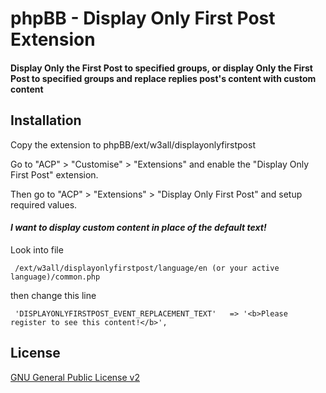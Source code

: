 # phpBB - Display Only First Post Extension
#### Display Only the First Post to specified groups, or display Only the First Post to specified groups and replace replies post's content with custom content

## Installation

Copy the extension to phpBB/ext/w3all/displayonlyfirstpost

Go to "ACP" > "Customise" > "Extensions" and enable the "Display Only First Post" extension.

Then go to "ACP" > "Extensions" > "Display Only First Post" and setup required values.


#### *I want to display custom content in place of the default text!*
Look into file

     /ext/w3all/displayonlyfirstpost/language/en (or your active language)/common.php
   
then change this line

     'DISPLAYONLYFIRSTPOST_EVENT_REPLACEMENT_TEXT'   => '<b>Please register to see this content!</b>',


## License

[GNU General Public License v2](license.txt)
